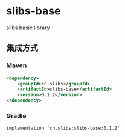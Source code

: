 # slibs-base
slibs basic library


## 集成方式
### Maven
```xml
<dependency>
    <groupId>cn.slibs</groupId>
    <artifactId>slibs-base</artifactId>
    <version>0.1.2</version>
</dependency>
```

### Gradle
```
implementation 'cn.slibs:slibs-base:0.1.2'
```


